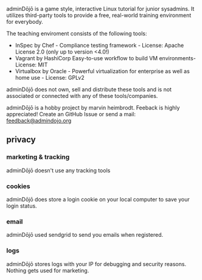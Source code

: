 adminDōjō is a game style, interactive Linux tutorial for junior sysadmins. 
It utilizes third-party tools to provide a free, real-world training environment for everybody.


The teaching enviroment consists of the following tools:

- InSpec by Chef - Compliance testing framework - License: Apache License 2.0 (only up to version <4.0!)
- Vagrant by HashiCorp Easy-to-use workflow to build VM environments- License: MIT
- Virtualbox by Oracle - Powerful virtualization for enterprise as well as home use - License: GPLv2

adminDōjō does not own, sell and distribute these tools and is not associated or connected with any of these tools/companies.


adminDōjō is a hobby project by marvin heimbrodt.
Feeback is highly appreciated!
Create an GitHub Issue or send a mail: feedback@admindojo.org


## privacy

### marketing & tracking

adminDōjō doesn't use any tracking tools

### cookies

adminDōjō does store a login cookie on your local computer to save your login status.

### email

adminDōjō used sendgrid to send you emails when registered. 

### logs

adminDōjō stores logs with your IP for debugging and security reasons. Nothing gets used for marketing.


